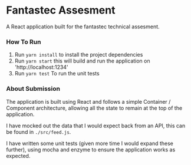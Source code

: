 # Fantastec Assesment

A React application built for the fantastec technical assesment.

### How To Run

1. Run `yarn install` to install the project dependencies
2. Run `yarn start` this will build and run the application on 'http://localhost:1234'
3. Run `yarn test` To run the unit tests

### About Submission

The application is built using React and follows a simple Container / Component architecture, allowing all the state to remain at the top of the application.

I have mocked out the data that I would expect back from an API, this can be found in `./src/feed.js`.

I have written some unit tests (given more time I would expand these further), using mocha and enzyme to ensure the application works as expected.
